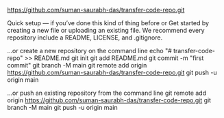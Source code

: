 https://github.com/suman-saurabh-das/transfer-code-repo.git

Quick setup — if you’ve done this kind of thing before
or Get started by creating a new file or uploading an existing file. We recommend every repository include a README, LICENSE, and .gitignore.

…or create a new repository on the command line
echo "# transfer-code-repo" >> README.md
git init
git add README.md
git commit -m "first commit"
git branch -M main
git remote add origin https://github.com/suman-saurabh-das/transfer-code-repo.git
git push -u origin main

…or push an existing repository from the command line
git remote add origin https://github.com/suman-saurabh-das/transfer-code-repo.git
git branch -M main
git push -u origin main